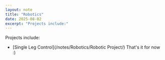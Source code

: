 ```yaml
---
layout: note
title: "Robotics"
date: 2025-08-02
excerpt: "Projects include:"
---
```


Projects include:
- [Single Leg Control](/notes/Robotics/Robotic Project/)
That's it for now :)